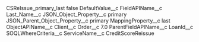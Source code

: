 <?xml version="1.0" encoding="UTF-8"?>
<CustomMetadata xmlns="http://soap.sforce.com/2006/04/metadata" xmlns:xsi="http://www.w3.org/2001/XMLSchema-instance" xmlns:xsd="http://www.w3.org/2001/XMLSchema">
    <label>CSReIssue_primary_last</label>
    <protected>false</protected>
    <values>
        <field>DefaultValue__c</field>
        <value xsi:nil="true"/>
    </values>
    <values>
        <field>FieldAPIName__c</field>
        <value xsi:type="xsd:string">Last_Name__c</value>
    </values>
    <values>
        <field>JSON_Object_Property__c</field>
        <value xsi:type="xsd:string">primary</value>
    </values>
    <values>
        <field>JSON_Parent_Object_Property__c</field>
        <value xsi:type="xsd:string">primary</value>
    </values>
    <values>
        <field>MappingProperty__c</field>
        <value xsi:type="xsd:string">last</value>
    </values>
    <values>
        <field>ObjectAPIName__c</field>
        <value xsi:type="xsd:string">Client__c</value>
    </values>
    <values>
        <field>Order__c</field>
        <value xsi:type="xsd:double">7.0</value>
    </values>
    <values>
        <field>ParentFieldAPIName__c</field>
        <value xsi:type="xsd:string">LoanId__c</value>
    </values>
    <values>
        <field>SOQLWhereCriteria__c</field>
        <value xsi:nil="true"/>
    </values>
    <values>
        <field>ServiceName__c</field>
        <value xsi:type="xsd:string">CreditScoreReissue</value>
    </values>
</CustomMetadata>
